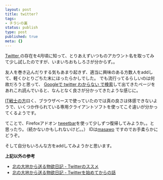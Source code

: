 ```yaml
---
layout: post
title: twitter?
tags:
- チラシの裏
status: publish
type: post
published: true
meta: {}
---
```

<a href="http://twitter.com/">Twitter </a>の存在を4月頃に知って、とりあえずいつものアカウント名を取ってみて少し試したのですが、いまいちおもしろさが分からず。。

友人を巻き込んだりする気もあまり起きず、適当に興味のある方数人をaddして、軽くひとりごちた末にほったらかしでした。
でも流行ってるらしいのは何故だろうと思って、
<a href="http://www.google.co.jp/search?hl=ja&q=twitter+%E5%88%86%E3%81%8B%E3%82%89%E3%81%AA%E3%81%84&lr=&btnG=Google+%E6%A4%9C%E7%B4%A2">
Googleで twitter わからない で検索</a>して出てきたページをあれこれ読んでいると、なんとなく良さが分かってきたような感じに。

<a href="http://www.itmedia.co.jp/news/articles/0705/21/news059.html">IT戦士の方</a>曰く、ブラウザベースで使っていたのでは真の良さは体感できないようで、いくつか作られている専用クライアントソフトを使ってこそ違いが分かってくるようです。

てことで、Firefoxアドオン <a href="http://www.forest.impress.co.jp/article/2007/04/20/tweetbar.html">tweetbar</a>を使って少しずつ復帰してみようか。。と思ったり。（続かないかもしれないけど。。）
IDは<a href="http://twitter.com/masawo">masawo</a> ですのでお手柔らかにどうぞ。

そして自分もいろんな方をaddしてみようかと思います。

<B>上記以外の参考</B>
- <a href="http://d.hatena.ne.jp/hejihogu/20070501/p1">北の大地から送る物欲日記 - Twitterのススメ</a>
- <a href="http://d.hatena.ne.jp/hejihogu/20070505/p1">北の大地から送る物欲日記 - Twitterを始めてからの話
</a>
